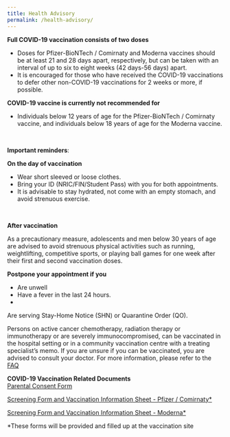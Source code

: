 ```yaml
---
title: Health Advisory
permalink: /health-advisory/
---
```

**Full COVID-19 vaccination consists of two doses**

- Doses for Pfizer-BioNTech / Comirnaty and Moderna vaccines should be at least 21 and 28 days apart, respectively, but can be taken with an interval of up to six to eight weeks (42 days-56 days) apart. 
- It is encouraged for those who have received the COVID-19 vaccinations to defer other non-COVID-19 vaccinations for 2 weeks or more, if possible.
  <br/>

**COVID-19 vaccine is currently not recommended for**

- Individuals below 12 years of age for the Pfizer-BioNTech / Comirnaty vaccine, and individuals below 18 years of age for the Moderna vaccine.
<br/>

**Important reminders**:

**On the day of vaccination**

* Wear short sleeved or loose clothes.
* Bring your ID (NRIC/FIN/Student Pass) with you for both appointments.
* It is advisable to stay hydrated, not come with an empty stomach, and avoid strenuous exercise.
<br/>

**After vaccination**

As a precautionary measure, adolescents and men below 30 years of age are advised to avoid strenuous physical activities such as running, weightlifting, competitive sports, or playing ball games for one week after their first and second vaccination doses.
 <br/>

**Postpone your appointment if you**

- Are unwell
- Have a fever in the last 24 hours.
- 
 Are serving Stay-Home Notice (SHN) or Quarantine Order (QO).


Persons on active cancer chemotherapy, radiation therapy or immunotherapy or are severely immunocompromised, can be vaccinated in the hospital setting or in a community vaccination centre with a treating specialist’s memo. If you are unsure if you can be vaccinated, you are advised to consult your doctor. For more information, please refer to the [FAQ](/faq)
 <br/>
 
 **COVID-19 Vaccination Related Documents**<br>
 [Parental Consent Form](https://go.gov.sg/parcf) <br>
 
[Screening Form and Vaccination Information Sheet - Pfizer / Comirnaty*](http://go.gov.sg/visp)<br>

 [Screening Form and Vaccination Information Sheet - Moderna*](https://go.gov.sg/vism)<br>
 
  *These forms will be provided and filled up at the vaccination site
